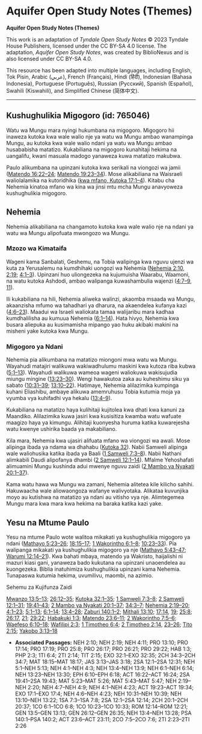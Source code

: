 # Aquifer Open Study Notes (Themes)

**Aquifer Open Study Notes (Themes)**

This work is an adaptation of *Tyndale Open Study Notes* © 2023 Tyndale House Publishers, licensed under the CC BY\-SA 4\.0 license. The adaptation, *Aquifer Open Study Notes*, was created by BiblioNexus and is also licensed under CC BY\-SA 4\.0\.

This resource has been adapted into multiple languages, including English, Tok Pisin, Arabic (عربي), French (Français), Hindi (हिंदी), Indonesian (Bahasa Indonesia), Portuguese (Português), Russian (Русский), Spanish (Español), Swahili (Kiswahili), and Simplified Chinese (简体中文).



--------------------------------

## Kushughulikia Migogoro (id: 765046)

Watu wa Mungu mara nyingi hukumbana na migogoro. Migogoro hii inaweza kutoka kwa wale walio nje ya watu wa Mungu ambao wanampinga Mungu, au kutoka kwa wale walio ndani ya watu wa Mungu ambao husababisha matatizo. Kukabiliana na migogoro kunahitaji hekima na uangalifu, kwani masuala madogo yanaweza kuwa matatizo makubwa.

Paulo alikumbana na upinzani kutoka kwa serikali na viongozi wa jamii ([Matendo 16:22–24](https://ref.ly/Acts16:22-Acts16:24); [Matendo 19:23–34](https://ref.ly/Acts19:23-Acts19:34)). Mose alikabiliana na Waisraeli waliolalamika na kutoridhika ([kwa mfano, Kutoka 17:1–4](https://ref.ly/Exod17:1-Exod17:4)). Kitabu cha Nehemia kinatoa mfano wa kina wa jinsi mtu mcha Mungu anavyoweza kushughulikia migogoro.

Nehemia
-------

Nehemia alikabiliana na changamoto kutoka kwa wale walio nje na ndani ya watu wa Mungu alipofuata mwongozo wa Mungu.

### Mzozo wa Kimataifa

Wageni kama Sanbalati, Geshemu, na Tobia walipinga kwa nguvu ujenzi wa kuta za Yerusalemu na kumdhihaki uongozi wa Nehemia ([Nehemia 2:10](https://ref.ly/Neh2:10), [2:19](https://ref.ly/Neh2:19); [4:1–3](https://ref.ly/Neh4:1-Neh4:3)). Upinzani huo uliongezeka na kujumuisha Waarabu, Waamoni, na watu kutoka Ashdodi, ambao walipanga kuwashambulia wajenzi ([4:7–9](https://ref.ly/Neh4:7-Neh4:9), [11](https://ref.ly/Neh4:11)).

Ili kukabiliana na hili, Nehemia aliweka walinzi, akaomba msaada wa Mungu, akaanzisha mfumo wa tahadhari ya dharura, na akaendelea kufanya kazi ([4:6–23](https://ref.ly/Neh4:6-Neh4:23)). Maadui wa Israeli waliokata tamaa walijaribu mara kadhaa kumdhalilisha au kumuua Nehemia ([6:1–14](https://ref.ly/Neh6:1-Neh6:14)). Hata hivyo, Nehemia kwa busara aliepuka au kusimamisha mipango yao huku akibaki makini na misheni yake kutoka kwa Mungu.

### Migogoro ya Ndani

Nehemia pia alikumbana na matatizo miongoni mwa watu wa Mungu. Wayahudi matajiri walikuwa wakiwadhulumu maskini kwa kutoza riba kubwa ([5:1–13](https://ref.ly/Neh5:1-Neh5:13)). Wayahudi walikuwa wameoa wageni waliokuwa wakisujudia miungu mingine ([13:23–30](https://ref.ly/Neh13:23-Neh13:30)). Wengi hawakutoa zaka au kuheshimu siku ya sabato ([10:31–39](https://ref.ly/Neh10:31-Neh10:39); [13:10–22](https://ref.ly/Neh13:10-Neh13:22)). Hatimaye, Nehemia alilazimika kumpinga kuhani Eliashibu, ambaye alikuwa amemruhusu Tobia kutumia moja ya vyumba vya kuhifadhi vya hekalu ([13:4–9](https://ref.ly/Neh13:4-Neh13:9)).

Kukabiliana na matatizo haya kulihitaji kujitolea kwa dhati kwa kanuni za Maandiko. Alilazimika kuwa jasiri kwa kusisitiza kwamba watu wafuate maagizo haya ya kimungu. Alihitaji kuonyesha huruma katika kuwarejesha watu kwenye ushirika baada ya makabiliano.

Kila mara, Nehemia kwa ujasiri alifuata mfano wa viongozi wa awali. Mose alipinga ibada ya ndama wa dhahabu ([Kutoka 32](https://ref.ly/Exod32:1-Exod32:35)). Nabii Samweli alipinga wale waliohusika katika ibada ya Baali ([1 Samweli 7:3–8](https://ref.ly/1Sam7:3-1Sam7:8)). Nabii Nathani alimkabili Daudi alipofanya dhambi ([2 Samweli 12:1–14](https://ref.ly/2Sam12:1-2Sam12:14)). Mfalme Yehoshafati alimuamini Mungu kushinda adui mwenye nguvu zaidi ([2 Mambo ya Nyakati 20:1–37](https://ref.ly/2Chr20:1-2Chr20:37)).

Kama watu hawa wa Mungu wa zamani, Nehemia alitetea kile kilicho sahihi. Hakuwaacha wale aliowaongoza wafanye walivyotaka. Alikataa kuvunjika moyo au kutishwa na matatizo ya ndani au vitisho vya nje. Alimtegemea Mungu mara kwa mara kwa hekima na baraka katika kazi yake.

Yesu na Mtume Paulo
-------------------

Yesu na mtume Paulo wote walitoa mikakati ya kushughulikia migogoro ya ndani ([Mathayo 5:23–26](https://ref.ly/Matt5:23-Matt5:26); [18:15–17](https://ref.ly/Matt18:15-Matt18:17); [1 Wakorintho 6:1–8](https://ref.ly/1Cor6:1-1Cor6:8); [10:23–33](https://ref.ly/1Cor10:23-1Cor10:33)). Pia walipanga mikakati ya kushughulikia migogoro ya nje ([Mathayo 5:43–47](https://ref.ly/Matt5:43-Matt5:47); [Warumi 12:14–21](https://ref.ly/Rom12:14-Rom12:21)). Kwa bahati mbaya, matendo ya Wakristo, haijalishi ni mazuri kiasi gani, yanaweza bado kukutana na upinzani unaoendelea au kuongezeka. Biblia inatuhimiza kushughulikia upinzani kama Nehemia. Tunapaswa kutumia hekima, uvumilivu, maombi, na azimio.

Sehemu za Kujifunza Zaidi

[Mwanzo 13:5–13](https://ref.ly/Gen13:5-Gen13:13); [26:12–35](https://ref.ly/Gen26:12-Gen26:35); [Kutoka 32:1–35](https://ref.ly/Exod32:1-Exod32:35); [1 Samweli 7:3–8](https://ref.ly/1Sam7:3-1Sam7:8); [2 Samweli 12:1–31](https://ref.ly/2Sam12:1-2Sam12:31); [19:41–43](https://ref.ly/2Sam19:41-2Sam19:43); [2 Mambo ya Nyakati 20:1–37](https://ref.ly/2Chr20:1-2Chr20:37); [34:3–7](https://ref.ly/2Chr34:3-2Chr34:7); [Nehemia 2:19–20](https://ref.ly/Neh2:19-Neh2:20); [4:1–23](https://ref.ly/Neh4:1-Neh4:23); [5:1–13](https://ref.ly/Neh5:1-Neh5:13); [6:1–14](https://ref.ly/Neh6:1-Neh6:14); [13:4–28](https://ref.ly/Neh13:4-Neh13:28); [Zaburi 140:1–2](https://ref.ly/Ps140:1-Ps140:2); [Mithali 13:10](https://ref.ly/Prov13:10); [17:14](https://ref.ly/Prov17:14), [19](https://ref.ly/Prov17:19); [25:8](https://ref.ly/Prov25:8); [26:17](https://ref.ly/Prov26:17), [21](https://ref.ly/Prov26:21); [29:22](https://ref.ly/Prov29:22); [Habakuki 1:3](https://ref.ly/Hab1:3); [Matendo 23:6–11](https://ref.ly/Acts23:6-Acts23:11); [2 Wakorintho 7:5–6](https://ref.ly/2Cor7:5-2Cor7:6); [Waefeso 6:10–18](https://ref.ly/Eph6:10-Eph6:18); [Wafilipi 2:3](https://ref.ly/Phil2:3); [1 Timotheo 6:4](https://ref.ly/1Tim6:4); [2 Timotheo 2:14](https://ref.ly/2Tim2:14), [23–26](https://ref.ly/2Tim2:23-2Tim2:26); [Tito 2:15](https://ref.ly/Titus2:15); [Yakobo 3:13–18](https://ref.ly/Jas3:13-Jas3:18)

* **Associated Passages:** NEH 2:10; NEH 2:19; NEH 4:11; PRO 13:10; PRO 17:14; PRO 17:19; PRO 25:8; PRO 26:17; PRO 26:21; PRO 29:22; HAB 1:3; PHP 2:3; 1TI 6:4; 2TI 2:14; TIT 2:15; EXO 32:1–EXO 32:35; 2CH 34:3–2CH 34:7; MAT 18:15–MAT 18:17; JAS 3:13–JAS 3:18; 2SA 12:1–2SA 12:31; NEH 5:1–NEH 5:13; NEH 4:1–NEH 4:3; NEH 13:4–NEH 13:9; NEH 6:1–NEH 6:14; NEH 13:23–NEH 13:30; EPH 6:10–EPH 6:18; ACT 16:22–ACT 16:24; 2SA 19:41–2SA 19:43; MAT 5:23–MAT 5:26; MAT 5:43–MAT 5:47; NEH 2:19–NEH 2:20; NEH 4:7–NEH 4:9; NEH 4:1–NEH 4:23; ACT 19:23–ACT 19:34; EXO 17:1–EXO 17:4; NEH 4:6–NEH 4:23; NEH 10:31–NEH 10:39; NEH 13:10–NEH 13:22; 1SA 7:3–1SA 7:8; 2SA 12:1–2SA 12:14; 2CH 20:1–2CH 20:37; 1CO 6:1–1CO 6:8; 1CO 10:23–1CO 10:33; ROM 12:14–ROM 12:21; GEN 13:5–GEN 13:13; GEN 26:12–GEN 26:35; NEH 13:4–NEH 13:28; PSA 140:1–PSA 140:2; ACT 23:6–ACT 23:11; 2CO 7:5–2CO 7:6; 2TI 2:23–2TI 2:26

